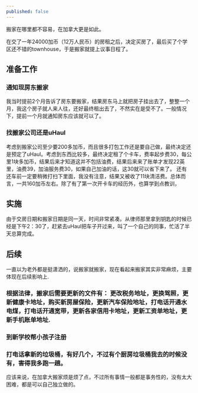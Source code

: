 ```yaml
---
published: false
---
```

搬家在哪里都不容易，在加拿大更是如此。

在交了一年24000加币（12万人民币）的房租之后，决定买房了，最后买了个学区还不错的townhouse，于是搬家就提上议事日程了。

## 准备工作
### 通知现房东搬家
我当时提前2个月告诉了房东要搬家，结果房东马上就把房子挂出去了，整整一个月，我这个房子就人来人往，还好最终租出去了，不然实在是受不了。一般情况下，提前一个月就通知房东应该就可以了。

### 找搬家公司还是uHaul
考虑到搬家公司至少要200多加币，而且很多打包工作还是要自己做，最终决定还是预定了uHaul。考虑到东西比较多，最终决定租了个卡车，费率起步费30，每公里1块多加币，结果后来才知道这并不包括油费，结果后来来了账单才发现22英里，油费39，加油服务费30，如果自己加油的话，这30就可以省下来了。 还有还车前一定要稍微打扫下里面，我没有注意，结果又被收了11块清洁费。总体而言，一共160加币左右。除了有了第一次开卡车的经历外，也算学到点教训，

## 实施
由于交房日期和搬家日期是同一天，时间非常紧凑。从律师那里拿到钥匙的时候已经是下午2：30了，赶紧去uHaul把车子开过来，叫了一个自己的同事，忙活了半天总算完成。

## 后续
一直以为老外都是挺潇洒的，说搬家就搬家，现在看起来搬家其实非常麻烦，主要体现在后续影响上.

### 根据法律，搬家后需要更新的文件有： 更改税务地址，更换驾照，更新健康卡地址，购买新房屋保险，更新汽车保险地址，打电话开通水电煤，打电话开通宽带，更新各家信用卡地址，更新工资单地址，更新手机账单地址.

### 到新学校帮小孩子注册

### 打电话拿新的垃圾桶，有好几个，不过有个厨房垃圾桶我去的时候没有，害得我多跑一趟。

应该来说，在加拿大搬家烦是烦了点，不过所有事情一般都是事务性的，没有太大困难，都是可以自己独立做的。
